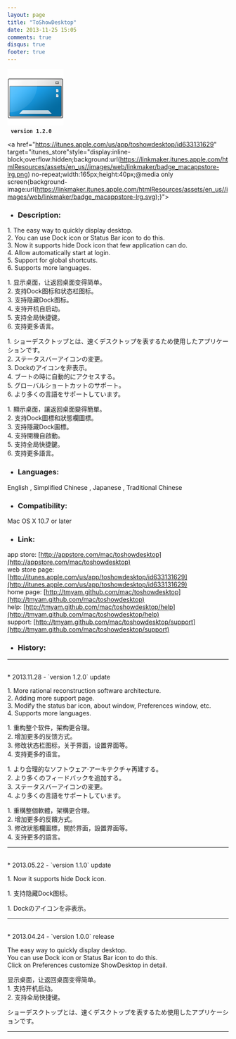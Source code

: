 ```yaml
---
layout: page
title: "ToShowDesktop"
date: 2013-11-25 15:05
comments: true
disqus: true
footer: true
---
```

![icon](/mac/toshowdesktop/icon.png)   
&nbsp;&nbsp;**`version 1.2.0`**

<a href="https://itunes.apple.com/us/app/toshowdesktop/id633131629" target="itunes_store"style="display:inline-block;overflow:hidden;background:url(https://linkmaker.itunes.apple.com/htmlResources/assets/en_us//images/web/linkmaker/badge_macappstore-lrg.png) no-repeat;width:165px;height:40px;@media only screen{background-image:url(https://linkmaker.itunes.apple.com/htmlResources/assets/en_us//images/web/linkmaker/badge_macappstore-lrg.svg);}"></a>

* ### Description:   

1.&nbsp;The easy way to quickly display desktop.   
2.&nbsp;You can use Dock icon or Status Bar icon to do this.   
3.&nbsp;Now it supports hide Dock icon that few application can do.   
4.&nbsp;Allow automatically start at login.   
5.&nbsp;Support for global shortcuts.   
6.&nbsp;Supports more languages.    

1.&nbsp;显示桌面，让返回桌面变得简单。   
2.&nbsp;支持Dock图标和状态栏图标。   
3.&nbsp;支持隐藏Dock图标。   
4.&nbsp;支持开机自启动。   
5.&nbsp;支持全局快捷键。   
6.&nbsp;支持更多语言。       

1.&nbsp;ショーデスクトップとは、速くデスクトップを表するため使用したアプリケーションです。   
2.&nbsp;ステータスバーアイコンの変更。   
3.&nbsp;Dockのアイコンを非表示。   
4.&nbsp;ブートの時に自動的にアクセスする。   
5.&nbsp;グローバルショートカットのサポート。   
6.&nbsp;より多くの言語をサポートしています。   

1.&nbsp;顯示桌面，讓返回桌面變得簡單。   
2.&nbsp;支持Dock圖標和狀態欄圖標。   
3.&nbsp;支持隱藏Dock圖標。     
4.&nbsp;支持開機自啟動。   
5.&nbsp;支持全局快捷鍵。   
6.&nbsp;支持更多語言。   

* ### Languages: 

English , Simplified Chinese , Japanese , Traditional Chinese

* ### Compatibility: 

Mac OS X 10.7 or later

* ### Link:

app store: [http://appstore.com/mac/toshowdesktop](http://appstore.com/mac/toshowdesktop)   
web store page: [http://itunes.apple.com/us/app/toshowdesktop/id633131629](http://itunes.apple.com/us/app/toshowdesktop/id633131629)   
home page: [http://tmyam.github.com/mac/toshowdesktop](http://tmyam.github.com/mac/toshowdesktop)  
help: [http://tmyam.github.com/mac/toshowdesktop/help](http://tmyam.github.com/mac/toshowdesktop/help)   
support: [http://tmyam.github.com/mac/toshowdesktop/support](http://tmyam.github.com/mac/toshowdesktop/support)


* ### History:
***
<br/>
* 2013.11.28  - `version 1.2.0` update  

1.&nbsp;More rational reconstruction software architecture.   
2.&nbsp;Adding more support page.   
3.&nbsp;Modify the status bar icon, about window, Preferences window, etc.   
4.&nbsp;Supports more languages.   

1.&nbsp;重构整个软件，架构更合理。   
2.&nbsp;增加更多的反馈方式。   
3.&nbsp;修改状态栏图标，关于界面，设置界面等。   
4.&nbsp;支持更多的语言。   

1.&nbsp;より合理的なソフトウェア·アーキテクチャ再建する。   
2.&nbsp;より多くのフィードバックを追加する。   
3.&nbsp;ステータスバーアイコンの変更。   
4.&nbsp;より多くの言語をサポートしています。   

1.&nbsp;重構整個軟體，架構更合理。   
2.&nbsp;增加更多的反饋方式。   
3.&nbsp;修改狀態欄圖標，關於界面，設置界面等。   
4.&nbsp;支持更多的語言。   

***
<br/>
* 2013.05.22  - `version 1.1.0` update  

1.&nbsp;Now it supports hide Dock icon.  

1.&nbsp;支持隐藏Dock图标。

1.&nbsp;Dockのアイコンを非表示。

***
<br/>
* 2013.04.24  - `version 1.0.0` release  

The easy way to quickly display desktop.    
You can use Dock icon or Status Bar icon to do this.    
Click on Preferences customize ShowDesktop in detail.   

显示桌面，让返回桌面变得简单。   
1.&nbsp;支持开机启动。   
2.&nbsp;支持全局快捷键。   

ショーデスクトップとは、速くデスクトップを表するため使用したアプリケーションです。   

***







